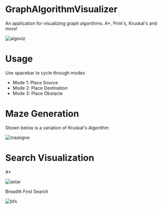# GraphAlgorithmVisualizer
An application for visualizing graph algorithms. A*, Prim's, Kruskal's and more!

![algoviz](https://github.com/ColeStrickler/GraphAlgorithmVisualizer/assets/82488869/3a84d318-5993-4732-b5ee-ce737bb6027a)

# Usage
Use spacebar to cycle through modes
- Mode 1: Place Source
- Mode 2: Place Destination
- Mode 3: Place Obstacle


# Maze Generation 
Shown below is a variation of Kruskal's Algorithm

![mazegne](https://github.com/ColeStrickler/GraphAlgorithmVisualizer/assets/82488869/84a13050-80d6-45d2-88eb-249c6b69ee27)


# Search Visualization
A*

![astar](https://github.com/ColeStrickler/GraphAlgorithmVisualizer/assets/82488869/abb793da-b464-445c-a100-fe52acea0a65)

Breadth First Search

![bfs](https://github.com/ColeStrickler/GraphAlgorithmVisualizer/assets/82488869/448a2843-9cdf-42d4-a82c-c3a0c05bf2bd)
